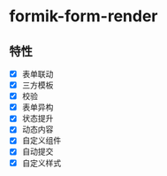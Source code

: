 # formik-form-render

## 特性

- [x] 表单联动
- [x] 三方模板
- [x] 校验
- [x] 表单异构
- [x] 状态提升
- [x] 动态内容
- [x] 自定义组件
- [x] 自动提交
- [x] 自定义样式

